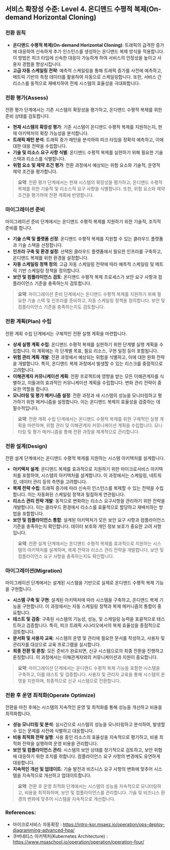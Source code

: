 ## 서비스 확장성 수준: Level 4. 온디맨드 수평적 복제(On-demand Horizontal Cloning)

### 전환 원칙
- **온디맨드 수평적 복제(On-demand Horizontal Cloning)**: 트래픽의 급격한 증가에 대응하여 신속하게 추가 인스턴스를 생성하는 온디맨드 복제 방식을 적용합니다. 이 방법은 피크 타임에 신속한 대응이 가능하게 하여 서비스의 안정성을 높이고 사용자 경험을 향상시킵니다.
- **고급 자동 스케일링 전략**: 예측적 스케일링을 통해 트래픽 증가를 사전에 예측하고, 메트릭 기반의 측정 데이터를 활용하여 자동으로 스케일링합니다. 또한, 서비스 간 리소스를 동적으로 재배치하여 전체 시스템의 효율성을 극대화합니다.

### 전환 평가(Assess)
전환 평가 단계에서는 기존 시스템의 확장성을 평가하고, 온디맨드 수평적 복제를 위한 준비 상태를 검토합니다.
- **현재 시스템의 확장성 평가**: 기존 시스템이 온디맨드 수평적 복제를 지원하는지, 현재 아키텍처의 확장 가능성을 분석합니다.
- **트래픽 패턴 분석**: 트래픽 증가 패턴을 분석하여 피크 타임을 정확히 예측하고, 이에 대한 대응 전략을 수립합니다.
- **기술 및 리소스 요구 사항 식별**: 온디맨드 수평적 복제를 실현하기 위해 필요한 기술 스택과 리소스를 식별합니다.
- **위험 요소 및 제약 조건 평가**: 전환 과정에서 예상되는 위험 요소와 기술적, 운영적 제약 조건을 평가합니다.

> **요약**: 전환 평가 단계에서는 현재 시스템의 확장성을 평가하고, 온디맨드 수평적 복제를 위한 기술적 및 리소스적 요구 사항을 식별합니다. 또한, 위험 요소와 제약 조건을 평가하여 전환 계획에 반영합니다.

### 마이그레이션 준비
마이그레이션 준비 단계에서는 온디맨드 수평적 복제를 지원하기 위한 기술적, 조직적 준비를 합니다.
- **기술 스택 및 플랫폼 선정**: 온디맨드 수평적 복제를 지원할 수 있는 클라우드 플랫폼과 기술 스택을 선정합니다.
- **인프라 구축 및 환경 설정**: 선택된 클라우드 플랫폼에서 필요한 인프라를 구축하고, 온디맨드 복제를 위한 환경을 설정합니다.
- **자동 스케일링 정책 정의**: 고급 자동 스케일링 전략에 따라 예측적 스케일링 및 메트릭 기반 스케일링 정책을 정의합니다.
- **보안 및 컴플라이언스 검토**: 온디맨드 수평적 복제 프로세스가 보안 요구 사항과 컴플라이언스 기준을 충족하는지 검토합니다.

> **요약**: 마이그레이션 준비 단계에서는 온디맨드 수평적 복제를 지원하기 위해 필요한 기술 스택 및 인프라를 준비하고, 자동 스케일링 정책을 정의합니다. 보안 및 컴플라이언스 기준을 충족하는지도 검토합니다.

### 전환 계획(Plan) 수립
전환 계획 수립 단계에서는 구체적인 전환 실행 계획을 마련합니다.
- **상세 실행 계획 수립**: 온디맨드 수평적 복제를 실현하기 위한 단계별 실행 계획을 수립합니다. 이 계획에는 각 단계별 목표, 필요 리소스, 구현 일정 등이 포함됩니다.
- **위험 관리 계획 개발**: 전환 과정에서 예상되는 위험을 식별하고, 이에 대한 완화 전략을 개발합니다. 특히, 온디맨드 복제 과정에서 발생할 수 있는 리스크를 중점적으로 고려합니다.
- **이해관계자 커뮤니케이션 계획**: 전환 프로젝트에 영향을 받는 모든 이해관계자를 식별하고, 이들과의 효과적인 커뮤니케이션 계획을 수립합니다. 변화 관리 전략이 중요한 역할을 합니다.
- **모니터링 및 평가 메커니즘 설정**: 전환 과정과 새 시스템의 성능을 모니터링하고 평가하기 위한 메커니즘을 설정합니다. 이는 온디맨드 복제의 효율성을 검증하는 데 필수적입니다.

> **요약**: 전환 계획 수립 단계에서는 온디맨드 수평적 복제를 위한 구체적인 실행 계획을 마련하며, 위험 관리 및 이해관계자 커뮤니케이션 계획을 수립합니다. 모니터링 및 평가 메커니즘을 통해 전환 과정을 체계적으로 관리합니다.

### 전환 설계(Design)
전환 설계 단계에서는 온디맨드 수평적 복제를 지원하는 시스템 아키텍처를 설계합니다.
- **아키텍처 설계**: 온디맨드 복제를 효과적으로 지원하기 위한 마이크로서비스 아키텍처를 포함하여, 시스템의 아키텍처를 설계합니다. 이 과정에서는 스케일링, 네트워킹, 데이터 관리 등의 측면을 고려합니다.
- **복제 전략 수립**: 트래픽 증가에 따라 신속히 인스턴스를 복제할 수 있는 전략을 수립합니다. 이는 자동화된 스케일링 정책과 밀접하게 연관됩니다.
- **리소스 관리 전략 개발**: 동적으로 변화하는 리소스 요구사항을 관리하기 위한 전략을 개발합니다. 이는 클라우드 환경에서 리소스를 효율적으로 할당하고 재배치하는 방법을 포함합니다.
- **보안 및 컴플라이언스 통합**: 설계된 아키텍처가 모든 보안 요구 사항과 컴플라이언스 기준을 충족하는지 확인합니다. 데이터 보호와 개인 정보 보호가 중요한 고려 사항입니다.

> **요약**: 전환 설계 단계에서는 온디맨드 수평적 복제를 효과적으로 지원하는 시스템의 아키텍처를 설계하며, 복제 전략과 리소스 관리 전략을 개발합니다. 보안 및 컴플라이언스 요구 사항을 충족하는지도 확인합니다.

### 마이그레이션(Migration)
마이그레이션 단계에서는 설계된 시스템을 기반으로 실제로 온디맨드 수평적 복제 기능을 구현합니다.
- **시스템 구축 및 구현**: 설계된 아키텍처에 따라 시스템을 구축하고, 온디맨드 복제 기능을 구현합니다. 이 과정에서는 자동 스케일링 정책과 복제 메커니즘의 통합이 중요합니다.
- **테스트 및 검증**: 구축된 시스템의 기능성, 성능, 및 스케일링 능력을 포괄적으로 테스트하고 검증합니다. 특히, 피크 트래픽 시나리오에서의 복제 효율성을 중점적으로 검토합니다.
- **문서화 및 사용자 교육**: 시스템의 운영 및 관리에 필요한 문서를 작성하고, 사용자 및 관리자를 대상으로 교육 프로그램을 실시합니다.
- **최종 전환 및 론칭**: 모든 준비가 완료되면, 신규 시스템으로의 최종 전환을 진행하고 론칭합니다. 이 과정에서는 이해관계자와의 커뮤니케이션과 지원이 중요합니다.

> **요약**: 마이그레이션 단계에서는 온디맨드 수평적 복제 기능을 포함한 시스템을 구축하고, 이를 테스트 및 검증합니다. 사용자 및 관리자 교육을 통해 시스템의 운영을 지원하며, 최종적으로 신규 시스템으로 전환합니다.

### 전환 후 운영 최적화(Operate Optimize)
전환을 마친 후에는 시스템의 지속적인 운영 및 최적화를 통해 성능을 개선하고 비용을 최적화합니다.
- **성능 모니터링 및 분석**: 실시간으로 시스템의 성능을 모니터링하고 분석하여, 발생할 수 있는 문제를 사전에 식별하고 대응합니다.
- **비용 최적화 전략 실행**: 사용 중인 리소스의 효율성을 지속적으로 평가하고, 비용 최적화 전략을 실행하여 운영 비용을 관리합니다.
- **보안 및 컴플라이언스 관리**: 시스템의 보안 상태를 정기적으로 검토하고, 보안 위협에 대응하기 위한 조치를 취합니다. 컴플라이언스 요구 사항의 변경에도 유연하게 대응합니다.
- **지속적인 개선 및 업데이트**: 기술 발전과 비즈니스 요구 사항의 변화에 맞추어 시스템을 지속적으로 개선하고 업데이트합니다.

> **요약**: 전환 후 운영 최적화 단계에서는 시스템의 성능을 지속적으로 모니터링하고, 비용을 최적화하며, 보안 및 컴플라이언스를 관리합니다. 기술 및 비즈니스 환경의 변화에 맞추어 시스템을 지속적으로 개선합니다.

### References:
- 마이크로서비스 자동확장 : <a href="https://intro-kor.msaez.io/operation/ops-deploy-diagramming-advanced-hpa/" target="_blank">https://intro-kor.msaez.io/operation/ops-deploy-diagramming-advanced-hpa/</a>
- 쿠버네티스 아키텍처(Kubernetes Architecture) : <a href="https://www.msaschool.io/operation/operation/operation-four/" target="_blank">https://www.msaschool.io/operation/operation/operation-four/</a>


